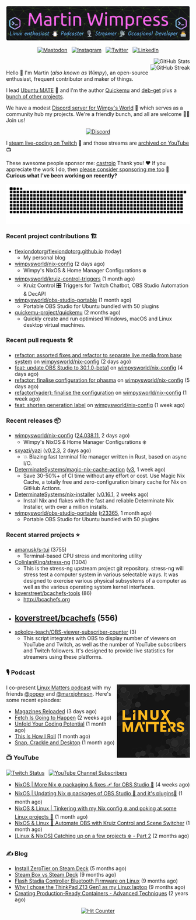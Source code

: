 <p align="center">
  <a href="https://wimpysworld.com" target="_blank"><img src="https://raw.githubusercontent.com/flexiondotorg/flexiondotorg/main/.github/github-header-image.png"></a>
</p>
<p align="center">
  &nbsp;<a href="https://fosstodon.org/@wimpy" target="_blank"><img alt="Mastodon" src="https://img.shields.io/badge/Mastodon-6468fa?style=for-the-badge&logo=mastodon&logoColor=%23ffffff"></a>&nbsp;
  &nbsp;<a href="https://www.instagram.com/wimpysworld/" target="_blank"><img alt="Instagram" src="https://img.shields.io/badge/instagram-d3175c?style=for-the-badge&logo=instagram&logoColor=%23ffffff"></a>&nbsp;
  &nbsp;<a href="https://twitter.com/m_wimpress" target="_blank"><img alt="Twitter" src="https://img.shields.io/badge/Twitter-303030?style=for-the-badge&logo=x&logoColor=%23ffffff"></a>&nbsp;
  &nbsp;<a href="https://www.linkedin.com/in/martinwimpress/" target="_blank"><img alt="LinkedIn" src="https://img.shields.io/badge/LinkedIn-1667be?style=for-the-badge&logo=linkedin&logoColor=%23ffffff"></a>&nbsp;
</p>
<a href="https://github.com/flexiondotorg" target="_blank"><img align="right" src="https://github-readme-stats.vercel.app/api?username=flexiondotorg&show_icons=true&show=reviews,discussions_started,discussions_answered,prs_merged&include_all_commits=true&bg_color=0E1117&title_color=fa66ed&icon_color=6bbbfa&text_color=c5c8c6&ring_color=98ed3f&border_radius=8" alt="GitHub Stats"></a>
<br />
<a href="https://github.com/flexiondotorg" target="_blank"><img align="right" src="https://streak-stats.demolab.com?user=flexiondotorg&theme=cobalt&border_radius=8&date_format=j%20M%5B%20Y%5D&mode=daily&card_width=465&hide_total_contributions=true" alt="GitHub Streak" /></a>

Hello 👋 I'm Martin (*also known as Wimpy*), an open-source enthusiast, frequent contributor and maker of things.

I lead [Ubuntu MATE](https://ubuntu-mate.org) 🧉 and I'm the author [Quickemu](https://github.com/quickemu-project)
and [deb-get](https://github.com/wimpysworld/deb-get) plus a [bunch of other projects](https://wimpysworld.com/projects/).

We have a modest [Discord server for Wimpy's World](https://wimpysworld.io/discord) 💬 which serves as a community hub my projects.
We're a friendly bunch, and all are welcome 🏳️‍🌈 Join us!

<div align="center"><a href="https://wimpysworld.io/discord" target="_blank"><img alt="Discord" src="https://img.shields.io/discord/712850672223125565?style=for-the-badge&logo=discord&logoColor=%23ffffff&label=Discord&labelColor=%234253e8&color=%23e4e2e2"></a></div>

I [steam live-coding on Twitch](https://twitch.tv/WimpysWorld) 📡 and those streams are [archived on YouTube](https://youtube.com/WimpysWorld) 📺️

These awesome people sponsor me: [castrojo](https://github.com/castrojo) Thank you! ❤️
If you appreciate the work I do, then [please consider sponsoring me too](https://github.com/sponsors/flexiondotorg) 🤑 **Curious what I've been working on recently?**
<div align="center">
  <img align="center" alt="GitHub Contribution Snake" src="https://raw.githubusercontent.com/flexiondotorg/flexiondotorg/snake/github-contribution-grid-snake-dark.svg">
</div>

### Recent project contributions 🏗️


- [flexiondotorg/flexiondotorg.github.io](https://github.com/flexiondotorg/flexiondotorg.github.io) (today)
  - My personal blog
- [wimpysworld/nix-config](https://github.com/wimpysworld/nix-config) (2 days ago)
  - Wimpy&#39;s NixOS  &amp; Home Manager Configurations ❄️
- [wimpysworld/kruiz-control-triggers](https://github.com/wimpysworld/kruiz-control-triggers) (1 month ago)
  - Kruiz Control 🎛️ Triggers for Twitch Chatbot, OBS Studio Automation &amp; DecAPI
- [wimpysworld/obs-studio-portable](https://github.com/wimpysworld/obs-studio-portable) (1 month ago)
  - Portable OBS Studio for Ubuntu bundled with 50 plugins
- [quickemu-project/quickemu](https://github.com/quickemu-project/quickemu) (2 months ago)
  - Quickly create and run optimised Windows, macOS and Linux desktop virtual machines.

### Recent pull requests 🛠️


- [refactor: assorted fixes and refactor to separate live media from base system](https://github.com/wimpysworld/nix-config/pull/108) on [wimpysworld/nix-config](https://github.com/wimpysworld/nix-config) (2 days ago)
- [feat: update OBS Studio to 30.1.0-beta1](https://github.com/wimpysworld/nix-config/pull/103) on [wimpysworld/nix-config](https://github.com/wimpysworld/nix-config) (4 days ago)
- [refactor: finalise configuration for phasma](https://github.com/wimpysworld/nix-config/pull/102) on [wimpysworld/nix-config](https://github.com/wimpysworld/nix-config) (5 days ago)
- [refactor(vader): finalise the configuration](https://github.com/wimpysworld/nix-config/pull/100) on [wimpysworld/nix-config](https://github.com/wimpysworld/nix-config) (1 week ago)
- [feat: shorten generation label](https://github.com/wimpysworld/nix-config/pull/98) on [wimpysworld/nix-config](https://github.com/wimpysworld/nix-config) (1 week ago)

### Recent releases 📦️


- [wimpysworld/nix-config](https://github.com/wimpysworld/nix-config) ([24.038.11](https://github.com/wimpysworld/nix-config/releases/tag/24.038.11), 2 days ago)
  - Wimpy&#39;s NixOS  &amp; Home Manager Configurations ❄️
- [sxyazi/yazi](https://github.com/sxyazi/yazi) ([v0.2.3](https://github.com/sxyazi/yazi/releases/tag/v0.2.3), 2 days ago)
  - 💥 Blazing fast terminal file manager written in Rust, based on async I/O.
- [DeterminateSystems/magic-nix-cache-action](https://github.com/DeterminateSystems/magic-nix-cache-action) ([v3](https://github.com/DeterminateSystems/magic-nix-cache-action/releases/tag/v3), 1 week ago)
  -  Save 30-50%&#43; of CI time without any effort or cost. Use Magic Nix Cache, a totally free and zero-configuration binary cache for Nix on GitHub Actions. 
- [DeterminateSystems/nix-installer](https://github.com/DeterminateSystems/nix-installer) ([v0.16.1](https://github.com/DeterminateSystems/nix-installer/releases/tag/v0.16.1), 2 weeks ago)
  - Install Nix and flakes with the fast and reliable Determinate Nix Installer, with over a million installs.
- [wimpysworld/obs-studio-portable](https://github.com/wimpysworld/obs-studio-portable) ([r23365](https://github.com/wimpysworld/obs-studio-portable/releases/tag/r23365), 1 month ago)
  - Portable OBS Studio for Ubuntu bundled with 50 plugins

### Recent starred projects ⭐️


- [amanusk/s-tui](https://github.com/amanusk/s-tui) (3755)
  - Terminal-based CPU stress and monitoring utility
- [ColinIanKing/stress-ng](https://github.com/ColinIanKing/stress-ng) (1304)
  - This is the stress-ng upstream project git repository.  stress-ng will stress test a computer system in various selectable ways. It was designed to exercise various physical subsystems of a computer as well as the various operating system kernel interfaces. 
- [koverstreet/bcachefs-tools](https://github.com/koverstreet/bcachefs-tools) (86)
  - http://bcachefs.org
- [koverstreet/bcachefs](https://github.com/koverstreet/bcachefs) (556)
  - 
- [sokolov-teach/OBS-viewer-subscriber-counter](https://github.com/sokolov-teach/OBS-viewer-subscriber-counter) (3)
  - This script integrates with OBS to display number of viewers on YouTube and Twitch, as well as the number of YouTube subscribers and Twitch followers. It&#39;s designed to provide live statistics for streamers using these platforms.

### 🎙️ Podcast
<img align="right" src="https://raw.githubusercontent.com/flexiondotorg/flexiondotorg/main/.github/linuxmatters.png" alt="Linux Matters Podcast" width="200" height="200">

I co-present [Linux Matters podcast](https://linuxmatters.sh) with my friends [@popey](https://github.com/popey) and [@marxjohnson](https://github.com/marxjohnson).
Here's some recent episodes:

- [Magazines Reloaded](https://linuxmatters.sh/22/) (3 days ago)
- [Fetch Is Going to Happen](https://linuxmatters.sh/21/) (2 weeks ago)
- [Unfold Your Coding Potential](https://linuxmatters.sh/20/) (1 month ago)
- [This Is How I Roll](https://linuxmatters.sh/19/) (1 month ago)
- [Snap, Crackle and Desktop](https://linuxmatters.sh/18/) (1 month ago)

### 📺️ YouTube
<a href="https://twitch.tv/WimpysWorld" target="_blank"><img alt="Twitch Status" src="https://img.shields.io/twitch/status/WimpysWorld?style=for-the-badge&logo=twitch&logoColor=ffffff&label=Twitch&labelColor=%23904ef9&color=%23e4e2e2"></a>&nbsp;&nbsp;
<a href="https://youtube.com/WimpysWorld" target="_blank"><img alt="YouTube Channel Subscribers" src="https://img.shields.io/youtube/channel/subscribers/UChpYmMp7EFaxuogUX1eAqyw?style=for-the-badge&logo=youtube&logoColor=ffffff&label=YouTube&labelColor=%23fb1b20&color=%23e4e2e2"></a>

- [NixOS | More Nix ❄️ packaging &amp; fixes 🩹 for OBS Studio 📡](https://www.youtube.com/watch?v=VqNaOOm7Dhw) (4 weeks ago)
- [NixOS | Updating Nix ❄️ packages of OBS Studio 📡 and it&#39;s plugins🔌](https://www.youtube.com/watch?v=phgOv_UCbMM) (1 month ago)
- [NixOS &amp; Linux | Tinkering with my Nix config ❄️ and poking at some Linux projects 🐧](https://www.youtube.com/watch?v=biVQ_-v8oEo) (1 month ago)
- [NixOS &amp; Linux 🐧 Automate OBS with Kruiz Control and Scene Switcher](https://www.youtube.com/watch?v=BSITslJbMGA) (1 month ago)
- [[Linux &amp; NixOS] Catching up on a few projects ❄️ - Part 2](https://www.youtube.com/watch?v=IpiuKvqHU-c) (2 months ago)

### ✍️ Blog

- [Install ZeroTier on Steam Deck](https://wimpysworld.com/posts/install-zerotier-on-steamdeck/) (5 months ago)
- [Steam Box vs Steam Deck](https://wimpysworld.com/posts/steambox-vs-steamdeck/) (9 months ago)
- [Flash Stadia Controller Bluetooth Firmware on Linux](https://wimpysworld.com/posts/flash-stadia-controller-bluetooth-firmware-on-linux/) (9 months ago)
- [Why I chose the ThinkPad Z13 Gen1 as my Linux laptop](https://wimpysworld.com/posts/why-i-chose-the-thinkpad-z13-as-my-linux-laptop/) (9 months ago)
- [Creating Production-Ready Containers - Advanced Techniques](https://wimpysworld.com/posts/creating-production-ready-containers-advanced-techniques/) (2 years ago)

<p align="center">
  <a href="https://github.com/flexiondotorg/flexiondotorg" target="_blank"><img alt="Hit Counter" src="https://img.shields.io/endpoint?url=https%3A%2F%2Fhits.dwyl.com%2Fflexiondotorg%2Fflexiondotorg.json&style=flat-square&logo=github&logoColor=ffffff&label=Visitors&labelColor=%23f76ce9&color=%236fbbf6">
</p>
